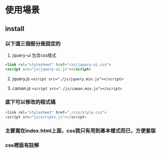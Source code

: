 # 使用場景

## install 

### 以下這三個部分是固定的

1. jquery-ui 包含css樣式

```html
<link rel="stylesheet" href="css/jquery-ui.css">
<script src="js/jquery-ui.js"></script>
```

2. jquery.js
  `<script src="./js/jquery.min.js"></script>`


3. caman.js
 `<script src="./js/caman.min.js"></script>`


### 底下可以修改的程式碼

```js
<link rel="stylesheet" href="./css/style.css">
<script src="js/scripts.js"></script>
```



### 主要寫在index.html上面，css我只有用到基本樣式而已，方便套版
### css裡面有註解







